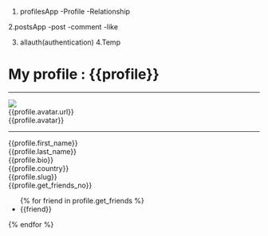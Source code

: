 1. profilesApp
    -Profile
    -Relationship

2.postsApp
    -post
    -comment
    -like

3. allauth(authentication)
4.Temp
   

<h1>My profile : {{profile}}</h1>
<hr>
<img src="{{profile.avatar.url}}">
<br>
{{profile.avatar.url}}
<br>
{{profile.avatar}}
<hr>
{{profile.first_name}}
<br>
{{profile.last_name}}
<br>
{{profile.bio}}
<br>
{{profile.country}}
<br>
{{profile.slug}}
<br>
{{profile.get_friends_no}}
<br>
<ul>
    {% for friend in profile.get_friends %}
    <li>{{friend}}</li>
</ul>
{% endfor %}
